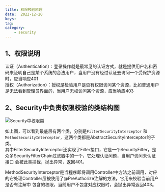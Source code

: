 ```yaml
---
title: 权限校验原理
date:  2022-12-20
keys:
tag:
category:
    - security
---
```


## 1、权限说明

认证（Authentication）：登录操作就是最常见的认证方式，就是提供用户名和密码来证明自己是某个系统的合法用户，当用户没有经过认证去访问一个受保护资源时，应当响应401  
授权（Authorization）：授权是检验用户是否有权限访问某个资源，比如普通用户是无法看到管理员界面的，当用户无权访问某个资源，应当响应403

## 2、Security中负责权限校验的类结构图

![Security中权限类](https://afatpig.oss-cn-chengdu.aliyuncs.com/blog/20221220222603.png)

如上图，可以看到最底层有两个类，分别是`FilterSecurityInterceptor` 和`MethodSecurityInterceptor`，这两个类都是AbstractSecurityInterceptor的子类。  
其中FilterSecurityInterceptor还实现了Filter接口，它是一个SecurityFilter，是众多SecurityFilterChain过滤器中的一个，它处理认证问题，当用户访问未认证接口
会被此类拦截，抛出异常，返回401。  

MethodSecurityInterceptor是当程序即将调用Controller中方法之前调用，对应的它处理Controller层被使用了@PreAuthorize注解的方法，它用来校验当前用户是否有注解中
包含的权限，当前用户不包含对应权限时，会抛出异常返回403。
